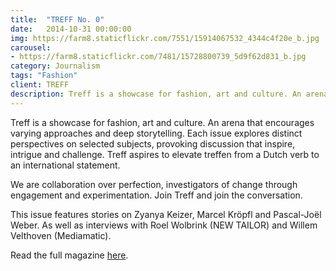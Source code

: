 ```yaml
---
title:  "TREFF No. 0"
date:   2014-10-31 00:00:00
img: https://farm8.staticflickr.com/7551/15914067532_4344c4f20e_b.jpg
carousel:
- https://farm8.staticflickr.com/7481/15728800739_5d9f62d831_b.jpg
category: Journalism
tags: "Fashion"
client: TREFF
description: Treff is a showcase for fashion, art and culture. An arena that encourages varying approaches and deep storytelling.Each issue explores distinct perspectives on selected subjects, provoking...
---
```

Treff is a showcase for fashion, art and culture. An arena that encourages varying approaches and deep storytelling. Each issue explores distinct perspectives on selected subjects, provoking discussion that inspire, intrigue and challenge. Treff aspires to elevate treffen from a Dutch verb to an international statement.

We are collaboration over perfection, investigators of change through engagement and experimentation. Join Treff and join the conversation.

This issue features stories on Zyanya Keizer, Marcel Kröpfl and Pascal-Joël Weber. As well as interviews with Roel Wolbrink (NEW TAILOR) and Willem Velthoven (Mediamatic).


Read the full magazine [here](http://treffmagazine.nl).
